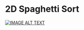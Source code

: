 # 2D Spaghetti Sort

[![IMAGE ALT TEXT](http://img.youtube.com/vi/YOUTUBE_VIDEO_ID_HERE/0.jpg)](https://www.youtube.com/watch?v=dJEn4Xc5F2o "2D Spaghetti Sort")
